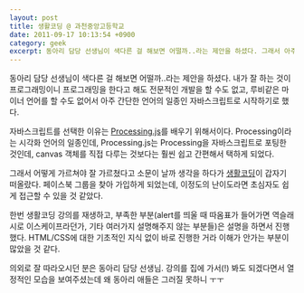 ```yaml
---
layout: post
title: 생활코딩 @ 과천중앙고등학교
date: 2011-09-17 10:13:54 +0900
category: geek
excerpt: 동아리 담당 선생님이 색다른 걸 해보면 어떨까..라는 제안을 하셨다. 그래서 아주 간단한 언어의 일종인 자바스크립트로 시작하기로 했다.
---
```


동아리 담당 선생님이 색다른 걸 해보면 어떨까..라는 제안을 하셨다. 내가 잘 하는 것이 프로그래밍이니 프로그래밍을 한다고 해도 전문적인 개발을 할 수도 없고, 루비같은 마이너 언어를 할 수도 없어서 아주 간단한 언어의 일종인 자바스크립트로 시작하기로 했다.

자바스크립트를 선택한 이유는 [Processing.js](http://processingjs.org/)를 배우기 위해서이다. Processing이라는 시각화 언어의 일종인데, Processing.js는 Processing을 자바스크립트로 포팅한 것인데, canvas 객체를 직접 다루는 것보다는 훨씬 쉽고 간편해서 택하게 되었다.

그래서 어떻게 가르쳐야 잘 가르쳤다고 소문이 날까 생각을 하다가 [생활코딩](http://opentutorials.org/)이 갑자기 떠올랐다. 페이스북 그룹을 찾아 가입하게 되었는데, 이정도의 난이도라면 초심자도 쉽게 접근할 수 있을 것 같았다.

한번 생활코딩 강의를 재생하고, 부족한 부분(alert를 띄울 때 따옴표가 들어가면 역슬래시로 이스케이프라던가, 기타 여러가지 설명해주지 않는 부분들)은 설명을 하면서 진행했다. HTML/CSS에 대한 기초적인 지식 없이 바로 진행한 거라 이해가 안가는 부분이 많았을 것 같다.

의외로 잘 따라오시던 분은 동아리 담당 선생님. 강의를 집에 가서(!) 봐도 되겠다면서 열정적인 모습을 보여주셨는데 왜 동아리 애들은 그러질 못하니 ㅜㅜ

